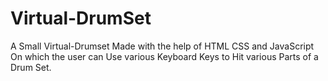 # Virtual-DrumSet
A Small Virtual-Drumset Made with the help of HTML CSS and JavaScript On which the user can Use various Keyboard Keys to Hit various Parts of a Drum Set.
